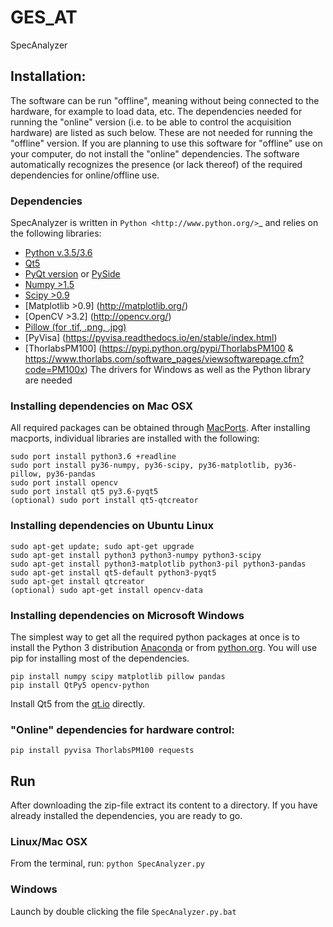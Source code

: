 # GES_AT
SpecAnalyzer

## Installation:
The software can be run "offline", meaning without being connected to the hardware, for example to load data, etc. The dependencies needed for running the "online" version (i.e. to be able to control the acquisition hardware) are listed as such below. These are not needed for running the "offline" version. If you are planning to use this software for "offline" use on your computer, do not install the "online" dependencies. The software automatically recognizes the presence (or lack thereof) of the required dependencies for online/offline use.

### Dependencies
SpecAnalyzer is written in `Python <http://www.python.org/>`_ and relies on the following libraries:
- [Python v.3.5/3.6](<http://www.python.org/>)
- [Qt5](<http://qt.io>)
- [PyQt version](<http://www.riverbankcomputing.co.uk/>) or [PySide](<https://wiki.qt.io/Category:LanguageBindings::PySide>)
- [Numpy >1.5](http://www.numpy.org/)
- [Scipy >0.9](<http://www.scipy.org/>)
- [Matplotlib >0.9] (<http://matplotlib.org/>) 
- [OpenCV >3.2] (<http://opencv.org/>)
- [Pillow (for .tif, .png, .jpg)](https://python-pillow.github.io/>)
- [PyVisa] (<https://pyvisa.readthedocs.io/en/stable/index.html>)
- [ThorlabsPM100] (<https://pypi.python.org/pypi/ThorlabsPM100> & <https://www.thorlabs.com/software_pages/viewsoftwarepage.cfm?code=PM100x>) The drivers for Windows as well as the Python library are needed 

### Installing dependencies on Mac OSX
All required packages can be obtained through [MacPorts](<http://www.macports.org/>). After installing macports, individual libraries are installed with the following:

    sudo port install python3.6 +readline
    sudo port install py36-numpy, py36-scipy, py36-matplotlib, py36-pillow, py36-pandas
    sudo port install opencv
    sudo port install qt5 py3.6-pyqt5
    (optional) sudo port install qt5-qtcreator
        
### Installing dependencies on Ubuntu Linux
    sudo apt-get update; sudo apt-get upgrade
    sudo apt-get install python3 python3-numpy python3-scipy
    sudo apt-get install python3-matplotlib python3-pil python3-pandas
    sudo apt-get install qt5-default python3-pyqt5
    sudo apt-get install qtcreator
    (optional) sudo apt-get install opencv-data
    
### Installing dependencies on Microsoft Windows
The simplest way to get all the required python packages at once is to install the Python 3 distribution [Anaconda](<https://www.continuum.io/downloads/>) or from [python.org](<http://www.python.org/>). You will use pip for installing most of the dependencies.

    pip install numpy scipy matplotlib pillow pandas
    pip install QtPy5 opencv-python

Install Qt5 from the [qt.io](https://www.qt.io/download/) directly.

### "Online" dependencies for hardware control:
    pip install pyvisa ThorlabsPM100 requests
    
## Run
After downloading the zip-file extract its content to a directory. If you have already installed the dependencies, you are ready to go.

### Linux/Mac OSX
From the terminal, run: ```python SpecAnalyzer.py```
    
### Windows
Launch by double clicking the file ```SpecAnalyzer.py.bat```

